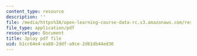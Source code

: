 ```yaml
---
content_type: resource
description: ''
file: /media/https%3A/open-learning-course-data-rc.s3.amazonaws.com/res-2-006-girls-who-build-cameras-summer-2016/b1cc64e4ea882ddfa9ce2d61db44ed36_A4IC92HVLLU.pdf
file_type: application/pdf
resourcetype: Document
title: 3play pdf file
uid: b1cc64e4-ea88-2ddf-a9ce-2d61db44ed36
---
```

